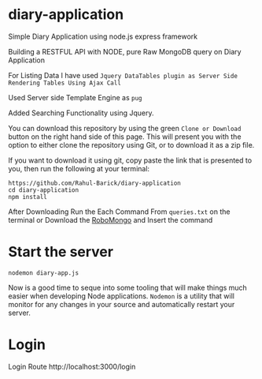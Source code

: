 # diary-application
Simple Diary Application using node.js express framework

Building a RESTFUL API with NODE, pure Raw MongoDB query on  Diary Application

For Listing Data I have used ``Jquery DataTables plugin as Server Side Rendering Tables Using Ajax Call``

Used Server side Template Engine as ``pug``

Added Searching Functionality using Jquery.

You can download this repository by using the green ``Clone or Download`` button on the right hand side of this page. This will present you with the option to either clone the repository using Git, or to download it as a zip file.

If you want to download it using git, copy paste the link that is presented to you, then run the following at your terminal:
 ```
https://github.com/Rahul-Barick/diary-application
cd diary-application
npm install
```
After Downloading Run the Each Command From ``queries.txt`` on the terminal or Download the 
[RoboMongo](https://robomongo.org/download) and Insert the command

# Start the server

``nodemon diary-app.js``

Now is a good time to seque into some tooling that will make things much easier when developing Node applications. 
``Nodemon`` is a utility that will monitor for any changes in your source and automatically restart your server.

# Login

Login Route http://localhost:3000/login

